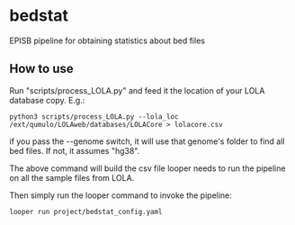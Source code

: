 # bedstat
EPISB pipeline for obtaining statistics about bed files

## How to use

Run "scripts/process_LOLA.py" and feed it the location of your LOLA database copy. E.g.:

```
python3 scripts/process_LOLA.py --lola_loc /ext/qumulo/LOLAweb/databases/LOLACore > lolacore.csv
```

if you pass the --genome switch, it will use that genome's folder to find all bed files. If not, it assumes "hg38".

The above command will build the csv file looper needs to run the pipeline on all the sample files from LOLA.

Then simply run the looper command to invoke the pipeline:

```
looper run project/bedstat_config.yaml
```
